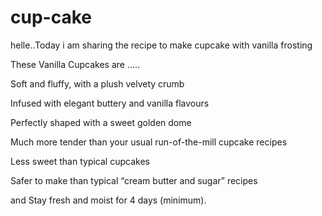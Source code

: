 # cup-cake

helle..Today i am sharing the recipe to make cupcake with vanilla frosting

These Vanilla Cupcakes are …..

Soft and fluffy, with a plush velvety crumb

Infused with elegant buttery and vanilla flavours

Perfectly shaped with a sweet golden dome

Much more tender than your usual run-of-the-mill cupcake recipes

Less sweet than typical cupcakes

Safer to make than typical “cream butter and sugar” recipes

and Stay fresh and moist for 4 days (minimum).